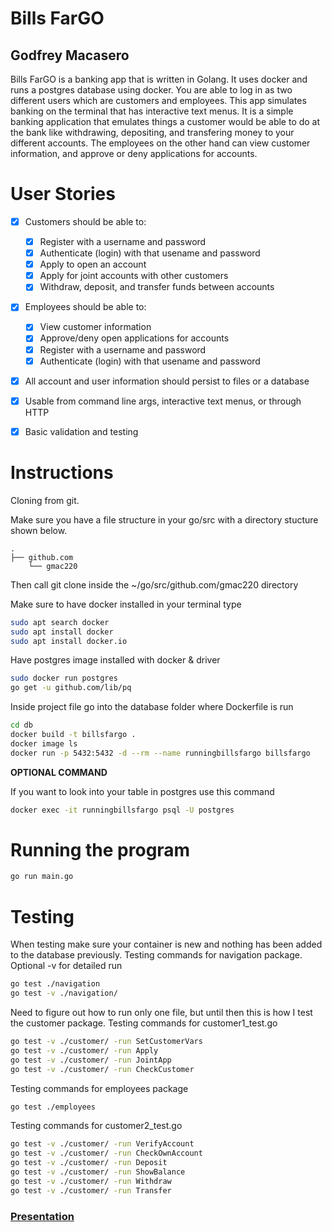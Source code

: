 # Bills FarGO
## Godfrey Macasero
Bills FarGO is a banking app that is written in Golang. It uses docker and runs a postgres database using docker. You are able to log in as two different users which are customers and employees.
This app simulates banking on the terminal that has interactive text menus. It is a simple banking application that emulates things a customer would be able to do at the bank like withdrawing, depositing, and transfering money to your different accounts. The employees on the other hand can view customer information, and approve or deny applications for accounts.

# User Stories
- [x] Customers should be able to:
    - [x] Register with a username and password
    - [x] Authenticate (login) with that usename and password
    - [x] Apply to open an account
    - [x] Apply for joint accounts with other customers
    - [x] Withdraw, deposit, and transfer funds between accounts
- [x] Employees should be able to:
    - [x] View customer information
    - [x] Approve/deny open applications for accounts
    - [x] Register with a username and password
    - [x] Authenticate (login) with that usename and password
- [x] All account and user information should persist to files or a database
- [x] Usable from command line args, interactive text menus, or through HTTP
- [x] Basic validation and testing


# Instructions
Cloning from git.

Make sure you have a file structure in your go/src with a directory stucture shown below.
```
.
├── github.com
    └── gmac220
```
Then call git clone inside the ~/go/src/github.com/gmac220 directory

Make sure to have docker installed in your terminal type
```bash
sudo apt search docker
sudo apt install docker
sudo apt install docker.io
```
Have postgres image installed with docker & driver
```bash
sudo docker run postgres
go get -u github.com/lib/pq
```
Inside project file go into the database folder where Dockerfile is run
```bash
cd db
docker build -t billsfargo .
docker image ls
docker run -p 5432:5432 -d --rm --name runningbillsfargo billsfargo
```

**OPTIONAL COMMAND**

If you want to look into your table in postgres use this command
```bash
docker exec -it runningbillsfargo psql -U postgres
```

# Running the program
```bash
go run main.go
```

# Testing
When testing make sure your container is new and nothing has been added to the database previously.
Testing commands for navigation package. Optional -v for detailed run
```bash
go test ./navigation
go test -v ./navigation/
```
Need to figure out how to run only one file, but until then this is how I test the customer package.
Testing commands for customer1_test.go
```bash
go test -v ./customer/ -run SetCustomerVars
go test -v ./customer/ -run Apply
go test -v ./customer/ -run JointApp
go test -v ./customer/ -run CheckCustomer
```

Testing commands for employees package
```bash
go test ./employees
```

Testing commands for customer2_test.go
```bash
go test -v ./customer/ -run VerifyAccount
go test -v ./customer/ -run CheckOwnAccount
go test -v ./customer/ -run Deposit
go test -v ./customer/ -run ShowBalance
go test -v ./customer/ -run Withdraw
go test -v ./customer/ -run Transfer
```
### [Presentation](https://gitpitch.com/gmac220/project-0/master)